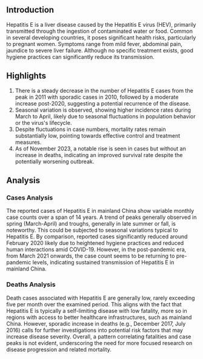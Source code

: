 ## Introduction

Hepatitis E is a liver disease caused by the Hepatitis E virus (HEV), primarily transmitted through the ingestion of contaminated water or food. Common in several developing countries, it poses significant health risks, particularly to pregnant women. Symptoms range from mild fever, abdominal pain, jaundice to severe liver failure. Although no specific treatment exists, good hygiene practices can significantly reduce its transmission.
## Highlights

1. There is a steady decrease in the number of Hepatitis E cases from the peak in 2011 with sporadic cases in 2010, followed by a moderate increase post-2020, suggesting a potential recurrence of the disease. <br/>
2. Seasonal variation is observed, showing higher incidence rates during March to April, likely due to seasonal fluctuations in population behavior or the virus's lifecycle. <br/>
3. Despite fluctuations in case numbers, mortality rates remain substantially low, pointing towards effective control and treatment measures. <br/>
4. As of November 2023, a notable rise is seen in cases but without an increase in deaths, indicating an improved survival rate despite the potentially worsening outbreak.
## Analysis

### Cases Analysis
The reported cases of Hepatitis E in mainland China show variable monthly case counts over a span of 14 years. A trend of peaks generally observed in spring (March-April) and troughs, generally in late summer or fall, is noteworthy. This could be subjected to seasonal variations typical to Hepatitis E. By comparison, reported cases significantly reduced around February 2020 likely due to heightened hygiene practices and reduced human interactions amid COVID-19. However, in the post-pandemic era, from March 2021 onwards, the case count seems to be returning to pre-pandemic levels, indicating sustained transmission of Hepatitis E in mainland China.

### Deaths Analysis
Death cases associated with Hepatitis E are generally low, rarely exceeding five per month over the examined period. This aligns with the fact that Hepatitis E is typically a self-limiting disease with low fatality, more so in regions with access to better healthcare infrastructures, such as mainland China. However, sporadic increase in deaths (e.g., December 2017, July 2016) calls for further investigations into potential risk factors that may increase disease severity. Overall, a pattern correlating fatalities and case peaks is not evident, underscoring the need for more focused research on disease progression and related mortality.
